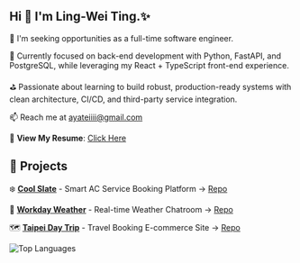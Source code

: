 ## Hi 👋 I'm Ling-Wei Ting.✨
🌱 I'm seeking opportunities as a full-time software engineer.

🧩 Currently focused on back-end development with Python, FastAPI, and PostgreSQL, while leveraging my React + TypeScript front-end experience.

⛳ Passionate about learning to build robust, production-ready systems with clean architecture, CI/CD, and third-party service integration.

📫 Reach me at ayateiiii@gmail.com

📄 **View My Resume**: [Click Here](https://drive.google.com/file/d/1GN-d-MRspzm6NrcPQ96cwLIHOZtx8n1K/view)

## 📗 Projects

❄️ **[Cool Slate](https://cool-slate.ayating.workers.dev/)** - Smart AC Service Booking Platform  → [Repo](https://github.com/AyaTing/coolSlate)

💬 **[Workday Weather](https://ayating.github.io/WorkdayWeather/)** - Real-time Weather Chatroom  → [Repo](https://github.com/AyaTing/WorkdayWeather)

🗺️ **[Taipei Day Trip](https://taipei-day-trip.ayating.lol/)** - Travel Booking E-commerce Site  → [Repo](https://github.com/AyaTing/taipei-day-trip)


![Top Languages](https://github-readme-stats.vercel.app/api/top-langs/?username=AyaTing&layout=compact)



